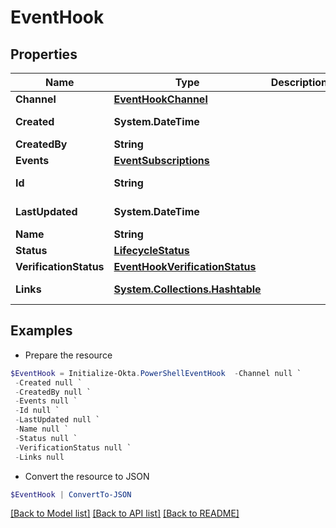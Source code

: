 # EventHook
## Properties

Name | Type | Description | Notes
------------ | ------------- | ------------- | -------------
**Channel** | [**EventHookChannel**](EventHookChannel.md) |  | [optional] 
**Created** | **System.DateTime** |  | [optional] [readonly] 
**CreatedBy** | **String** |  | [optional] 
**Events** | [**EventSubscriptions**](EventSubscriptions.md) |  | [optional] 
**Id** | **String** |  | [optional] [readonly] 
**LastUpdated** | **System.DateTime** |  | [optional] [readonly] 
**Name** | **String** |  | [optional] 
**Status** | [**LifecycleStatus**](LifecycleStatus.md) |  | [optional] 
**VerificationStatus** | [**EventHookVerificationStatus**](EventHookVerificationStatus.md) |  | [optional] 
**Links** | [**System.Collections.Hashtable**](SystemCollectionsHashtable.md) |  | [optional] [readonly] 

## Examples

- Prepare the resource
```powershell
$EventHook = Initialize-Okta.PowerShellEventHook  -Channel null `
 -Created null `
 -CreatedBy null `
 -Events null `
 -Id null `
 -LastUpdated null `
 -Name null `
 -Status null `
 -VerificationStatus null `
 -Links null
```

- Convert the resource to JSON
```powershell
$EventHook | ConvertTo-JSON
```

[[Back to Model list]](../README.md#documentation-for-models) [[Back to API list]](../README.md#documentation-for-api-endpoints) [[Back to README]](../README.md)

